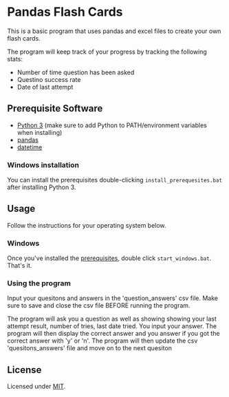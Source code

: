 # Pandas Flash Cards

This is a basic program that uses pandas and excel files to create your own flash cards.

The program will keep track of your progress by tracking the following stats:
- Number of time question has been asked
- Questino success rate
- Date of last attempt


## Prerequisite Software

- [Python 3](https://www.python.org/) (make sure to add Python to PATH/environment variables when installing)
- [pandas](https://pandas.pydata.org/)
- [datetime]([https://github.com/SeleniumHQ/selenium/](https://docs.python.org/3/library/datetime.html))


### Windows installation

You can install the prerequisites double-clicking `install_prerequesites.bat` after installing Python 3.

## Usage
     
Follow the instructions for your operating system below.

### Windows

Once you've installed the [prerequisites](#prerequisite-software), double click `start_windows.bat`. That's it. 

### Using the program
Input your quesitons and answers in the 'question_answers' csv file. Make sure to save and close the csv file BEFORE running the program.

The program will ask you a question as well as showing showing your last attempt result, number of tries, last date tried.
You input your answer. The program will then display the correct answer and you answer if you got the correct answer with 'y' or 'n'. The program will then update the csv 'quesitons_answers' file and move on to the next quesiton



## License

Licensed under [MIT]((https://opensource.org/license/mit/)).
